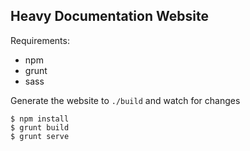 ## Heavy Documentation Website


Requirements:

  * npm
  * grunt
  * sass

Generate the website to `./build` and watch for changes

```
$ npm install
$ grunt build
$ grunt serve
```
